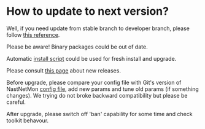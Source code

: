 # How to update to next version?

Well, if you need update from stable branch to developer branch, please follow [this reference](https://github.com/pavel-odintsov/fastnetmon/blob/master/docs/DEV_VERSION.md). 

Please be aware! Binary packages could be out of date. 

Automatic [install script](https://github.com/pavel-odintsov/fastnetmon/blob/master/docs/INSTALL.md) could be used for fresh install and upgrade.

Please consult [this page](https://github.com/pavel-odintsov/fastnetmon/releases) about new releases.

Before upgrade, please compare your config file with Git's version of NastNetMon [config file](https://github.com/pavel-odintsov/fastnetmon/blob/master/src/fastnetmon.conf), add new params and tune old params (if something changes). We trying do not broke backward compatibility but please be careful.

After upgrade, please switch off 'ban' capability for some time and check toolkit behavour. 
